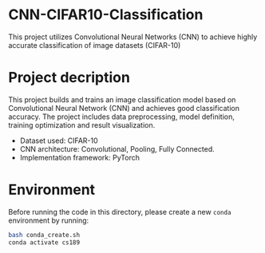 # CNN-CIFAR10-Classification

This project utilizes Convolutional Neural Networks (CNN) to achieve highly accurate classification of image datasets (CIFAR-10)

# Project decription

This project builds and trains an image classification model based on Convolutional Neural Network (CNN) and achieves good classification accuracy. The project includes data preprocessing, model definition, training optimization and result visualization.
- Dataset used: CIFAR-10
- CNN architecture: Convolutional, Pooling, Fully Connected.
- Implementation framework: PyTorch

# Environment

Before running the code in this directory, please create a new `conda`
environment by running:
```sh
bash conda_create.sh
conda activate cs189
```

